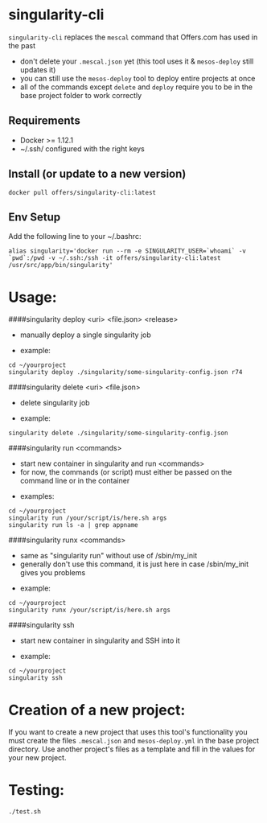 # singularity-cli
`singularity-cli` replaces the `mescal` command that Offers.com has used in the past
 * don't delete your `.mescal.json` yet (this tool uses it & `mesos-deploy` still updates it)
 * you can still use the `mesos-deploy` tool to deploy entire projects at once
 * all of the commands except `delete` and `deploy` require you to be in the base project folder to work correctly 

## Requirements
 * Docker >= 1.12.1
 * ~/.ssh/ configured with the right keys

## Install (or update to a new version)
```
docker pull offers/singularity-cli:latest
```

## Env Setup
Add the following line to your ~/.bashrc:

```
alias singularity='docker run --rm -e SINGULARITY_USER=`whoami` -v `pwd`:/pwd -v ~/.ssh:/ssh -it offers/singularity-cli:latest /usr/src/app/bin/singularity'
```

# Usage:
####singularity deploy &lt;uri&gt; &lt;file.json&gt; &lt;release&gt;
* manually deploy a single singularity job
 - example:
 ```
 cd ~/yourproject
 singularity deploy ./singularity/some-singularity-config.json r74
 ```

####singularity delete &lt;uri&gt; &lt;file.json&gt;
* delete singularity job
 - example:
 ```
 singularity delete ./singularity/some-singularity-config.json
 ```
####singularity run &lt;commands&gt;
* start new container in singularity and run &lt;commands&gt;
* for now, the commands (or script) must either be passed on the command line or in the container 
 - examples:
 ```
 cd ~/yourproject
 singularity run /your/script/is/here.sh args
 singularity run ls -a | grep appname
 ```
####singularity runx &lt;commands&gt;
* same as "singularity run" without use of /sbin/my_init
* generally don't use this command, it is just here in case /sbin/my_init gives you problems
 - example:
 ```
 cd ~/yourproject
 singularity runx /your/script/is/here.sh args
 ```
####singularity ssh
* start new container in singularity and SSH into it
 - example:
 ```
 cd ~/yourproject
 singularity ssh
 ```
# Creation of a new project:
If you want to create a new project that uses this tool's functionality you must create the files `.mescal.json` and `mesos-deploy.yml` in the base project directory. Use another project's files as a template and fill in the values for your new project.

# Testing:
```
./test.sh
```

